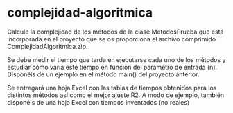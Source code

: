 # complejidad-algoritmica

Calcule la complejidad de los métodos de la clase MetodosPrueba que está incorporada en el proyecto que se os proporciona el archivo comprimido ComplejidadAlgoritmica.zip.

Se debe medir el tiempo que tarda en ejecutarse cada uno de los métodos y estudiar cómo varía este tiempo en función del parámetro de entrada (n). Disponéis de un ejemplo en el método main() del proyecto anterior.

Se entregará una hoja Excel con las tablas de tiempos obtenidos para los distintos métodos así como el mejor ajuste R2. A modo de ejemplo, también disponéis de una hoja Excel con tiempos inventados (no reales)
